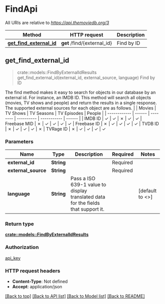 # FindApi

All URIs are relative to *https://api.themoviedb.org/3*

Method | HTTP request | Description
------------- | ------------- | -------------
[**get_find_external_id**](FindApi.md#get_find_external_id) | **get** /find/{external_id} | Find by ID



## get_find_external_id

> crate::models::FindByExternalIdResults get_find_external_id(external_id, external_source, language)
Find by ID

The find method makes it easy to search for objects in our database by an external id. For instance, an IMDB ID.  This method will search all objects (movies, TV shows and people) and return the results in a single response.  The supported external sources for each object are as follows.  |              | Movies | TV Shows | TV Seasons | TV Episodes | People | | ------------ | ------ | -------- | ---------- | ----------- | ------ | | IMDB ID      | ✓      | ✓        | ✗          | ✓           | ✓ | Freebase MID | ✗      | ✓        | ✓          | ✓           | ✓ | Freebase ID  | ✗      | ✓        | ✓          | ✓           | ✓ | TVDB ID      | ✗      | ✓        | ✓          | ✓           | ✗ | TVRage ID    | ✗      | ✓        | ✓          | ✓           | ✓ 

### Parameters


Name | Type | Description  | Required | Notes
------------- | ------------- | ------------- | ------------- | -------------
**external_id** | **String** |  | Required | 
**external_source** | **String** |  | Required | 
**language** | **String** | Pass a ISO 639-1 value to display translated data for the fields that support it. |  | [default to <<language>>]

### Return type

[**crate::models::FindByExternalIdResults**](FindByExternalIdResults.md)

### Authorization

[api_key](../README.md#api_key)

### HTTP request headers

- **Content-Type**: Not defined
- **Accept**: application/json

[[Back to top]](#) [[Back to API list]](../README.md#documentation-for-api-endpoints) [[Back to Model list]](../README.md#documentation-for-models) [[Back to README]](../README.md)

